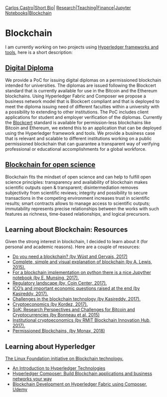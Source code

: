 [Carlos Castro](index.md)|[Short Bio](cv.md)| [Research](res.md)|[Teaching](teach.md)|[Finance](Fin.md)|[Jupyter Notebooks](Jup.md)|[Blockchain](Block.md)    

# Blockchain

I am currently working on two projects using [Hyperledger frameworks and tools](https://www.hyperledger.org/projects), here is a short description:

## [Digital Diploma](Ddiploma.md) 

We provide a PoC for issuing digital diplomas on a permissioned blockchain intended for universities. The diplomas are issued following the Blockcert standard that is currently available for use in the Bitcoin and the Ethereum blockchains. Using Hyperledger Fabric and Composer we propose a business network model that is Blockcert compliant and that is deployed to meet the diploma issuing need of different faculties within a university with a possibility to extending to other institutions. The PoC includes client applications for student and employer verification of the diplomas. Currently the [Blockcert](https://www.blockcerts.org/about.html) standard is available for permission-less blockchains like Bitcoin and  Ethereum, we extend this to an application that can be deployed using the Hyperledger framework and tools. We provide a business case that is relevant and scalable to different institutions working on a public permissioned blockchain that can guarantee a  transparent way of verifying professional or educational accomplishments for a global workforce. 

## [Blockchain for open science](http://blockchain4openscience.org/)

Blockchain fits the mindset of open science and can help to fulfill open science principles: transparency and availability of blockchain makes scientific outputs open & transparent; disintermediation removes subjectivity from scientific reviews; integrity and possibility to secure transactions in the competing environment increases trust in scientific results; smart contracts allows to manage access to scientific outputs; immutability represents precise relationships between the works with such features as richness, time-based relationships, and logical precursors.

## Learning about Blockchain: Resources

Given the strong interest in blockchain, I decided to learn about it (for personal and academic reasons).  Here are a couple of resources:
* [Do you need a blockchain? (by Wüst and Gervais, 2017)](http://doyouneedablockchain.com/)	
* [Complete, simple and visual explanation of blockchain (by A. Lewis, 2015).](https://bitsonblocks.net/2015/09/09/a-gentle-introduction-to-blockchain-technology/)
*	[For a blockchain implementation on python there is a nice Jupyther notebook (by  E. Munsing,  2017).](http://ecomunsing.com/build-your-own-blockchain)
*	[Regulatory landscape (by, Coin Center, 2017).](https://coincenter.org/entry/regulatory-update-at-devcon-3)
*  [ICO’s and important economic questions raised at the end (by Kasireddy, 2017).]( https://hackernoon.com/bitcoin-ethereum-blockchain-tokens-icos-why-should-anyone-care-890b868cec06)
*  [Challenges in the blockchain technology (by Kasireddy, 2017).]( https://hackernoon.com/blockchains-dont-scale-not-today-at-least-but-there-s-hope-2cb43946551a)
*	[Cryptoeconomics (by Kordez, 2017).](https://medium.com/@primoz.kordez/the-economics-of-blockchain-protocols-18bca548e596)
* [SoK: Research Perspectives and Challenges for Bitcoin and Cryptocurrencies (by Bonneau et al. 2015)](http://ieeexplore.ieee.org/document/7163021/)
*  [Institutional cryptoeconomics (by RMIT Blockchain Innovation Hub, 2017).](https://medium.com/@cryptoeconomics/the-blockchain-economy-a-beginners-guide-to-institutional-cryptoeconomics-64bf2f2beec4)
*  [Permissioned Blockchains, (by Monax, 2018)](https://monax.io/explainers/permissioned_blockchains/)


## Learning about Hyperledger

[The Linux Foundation initiative on Blockchain technology.](https://www.hyperledger.org/)
* [An Introduction to Hyperledger Technologies](https://training.linuxfoundation.org/linux-courses/system-administration-training/blockchain-for-business-an-introduction-to-hyperledger?utm_source=hyperledger-website&utm_medium=banner&utm_campaign=hlmooc2017)
* [Hyperledger Composer: Build Blockchain applications and business networks your way](https://hyperledger.github.io/composer/)
* [Blockchain Development on Hyperledger Fabric using Composer, Udemy](https://www.udemy.com/hyperledger/)
